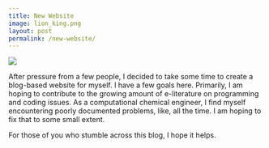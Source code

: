 ```yaml
---
title: New Website
image: lion_king.png
layout: post
permalink: /new-website/
---
```


![](/img/lion_king.png)

After pressure from a few people, I decided to take some time to create a blog-based
website for myself. I have a few goals here. Primarily, I am hoping to contribute
to the growing amount of e-literature on programming and coding issues. As a
computational chemical engineer, I find myself encountering poorly documented problems,
like, all the time. I am hoping to fix that to some small extent.

For those of you who stumble across this blog, I hope it helps.
